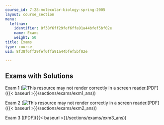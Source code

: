```yaml
---
course_id: 7-28-molecular-biology-spring-2005
layout: course_section
menu:
  leftnav:
    identifier: 8f38f6ff29fef6ffa91a44bfef5bf02e
    name: Exams
    weight: 50
title: Exams
type: course
uid: 8f38f6ff29fef6ffa91a44bfef5bf02e

---
```


Exams with Solutions
--------------------

Exam 1 (![This resource may not render correctly in a screen reader.](/images/inacessible.gif)[PDF]({{< baseurl >}}/sections/exams/exm1_ans))

Exam 2 (![This resource may not render correctly in a screen reader.](/images/inacessible.gif)[PDF]({{< baseurl >}}/sections/exams/exm2_ans))

Exam 3 ([PDF]({{< baseurl >}}/sections/exams/exm3_ans))